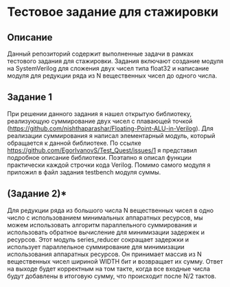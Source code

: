 # Тестовое задание для стажировки

## Описание
Данный репозиторий содержит выполненные задачи в рамках тестового задания для стажировки. 
Задания включают создание модуля на SystemVerilog для сложения двух чисел типа float32 и 
написание модуля для редукции ряда из N вещественных чисел до одного числа.


## Задание 1
При решении данного задания я нашел открытую библиотеку, реализующую суммирование двух чисел 
с плавающей точкой (https://github.com/nishthaparashar/Floating-Point-ALU-in-Verilog). Для 
реализации суммирования я написал элементарный модуль, который обращается к данной библиотеке.
По ссылке https://github.com/EgorIvanovS/Test_Quest/issues/1 я представил подробное описание 
библиотеки. Поэтапно я описал функции практически каждой строчки кода Verilog.
Помимо самого модуля я приложил в файл задания testbench модуля суммы.


## (Задание 2)*
Для редукции ряда из большого числа N вещественных чисел в одно число с использованием 
минимальных аппаратных ресурсов, мы можем использовать алгоритм параллельного суммирования 
и использовать обратное вычисление для минимизации задержек и ресурсов.
Этот модуль series_reducer сокращает задержки и использует параллельное суммирование для 
минимизации использования аппаратных ресурсов. Он принимает массив из N вещественных чисел
шириной WIDTH бит и возвращает их сумму. Ответ на выходе будет корректным на том такте, когда 
все входные числа будут добавлены в итоговую сумму, что происходит после N/2 тактов.








